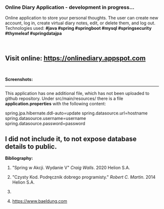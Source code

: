 <h3>Online Diary Application - development in progress...</h3>

<p>Online application to store your personal thoughts. The user can create new account, log in, create virtual diary notes, edit, or delete them, and log out. Technologies used: <b>#java #spring #springboot #mysql #springsecurity #thymeleaf #springdatajpa</b></p>

<br>

<h2>Visit online: <a href="https://onlinediary.appspot.com">https://onlinediary.appspot.com</a></h2>

<br>

<b>Screenshots:</b>





--------------------------------------------------------------
This application has one additional file, which has not been uploaded to github repository.
Under src/main/resources/ there is a file <b>application.properties</b> with the following content:

spring.jpa.hibernate.ddl-auto=update
spring.datasource.url=hostname
spring.datasource.username=username
spring.datasource.password=password

I did not include it, to not expose database details to public.
--------------------------------------------------------------




<b>Bibliography:</b>
1. "Spring w Akcji. Wydanie V" <i>Craig Walls</i>. 2020 Helion S.A.
2. "Czysty Kod. Podręcznik dobrego programisty." <i>Robert C. Martin</i>. 2014 Helion S.A.



10. 
11. https://www.baeldung.com
